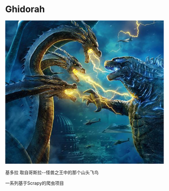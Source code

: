 # Ghidorah
![Ghidorah](https://github.com/qi20172017/Ghidorah/blob/product/Ghidorah.jpeg)

基多拉 取自哥斯拉--怪兽之王中的那个山头飞鸟

一系列基于Scrapy的爬虫项目

